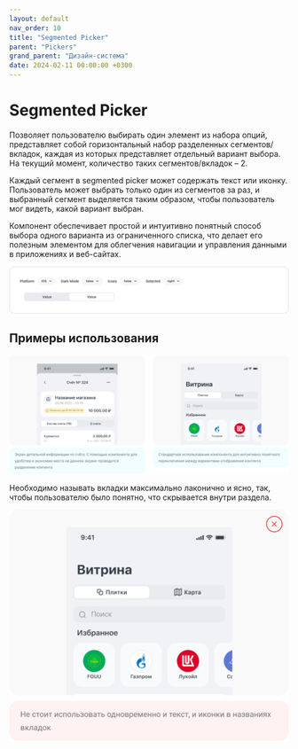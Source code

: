 ```yaml
---
layout: default
nav_order: 10
title: "Segmented Picker"
parent: "Pickers"
grand_parent: "Дизайн-система"
date: 2024-02-11 00:00:00 +0300
---
```


# Segmented Picker

Позволяет пользователю выбирать один элемент из набора опций, представляет собой горизонтальный
набор разделенных сегментов/вкладок, каждая из которых представляет отдельный вариант выбора.
На текущий момент, количество таких сегментов/вкладок – 2.

Каждый сегмент в segmented picker может содержать текст или иконку. Пользователь может выбрать
только один из сегментов за раз, и выбранный сегмент выделяется таким образом, чтобы пользователь
мог видеть, какой вариант выбран.

Компонент обеспечивает простой и интуитивно понятный способ выбора одного варианта из ограниченного
списка, что делает его полезным элементом для облегчения навигации и управления данными в приложениях
и веб-сайтах.

![Segmented Picker](/assets/images/design/pickers/segmented-picker/frame1.png)

## Примеры использования

![Segmented Picker](/assets/images/design/pickers/segmented-picker/frame2.png)

Необходимо называть вкладки максимально лаконично и ясно, так, чтобы пользователю было понятно,
что скрывается внутри раздела.

![Segmented Picker](/assets/images/design/pickers/segmented-picker/frame3.png)

